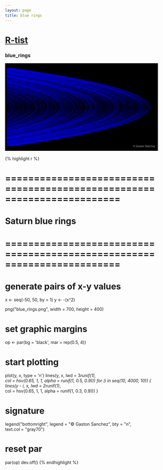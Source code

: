 ```yaml
--- 
layout: page 
title: blue rings 
--- 
```


# [R-tist](/Rtist) 

### blue_rings 

![](/images/blue_rings.png) 

{% highlight r %} 
# ======================================================================== 
# Saturn blue rings 
# ======================================================================== 
# generate pairs of x-y values 
x <- seq(-50, 50, by = 1) 
y <- -(x^2) 
 
 
png("blue_rings.png", width = 700, height = 400) 
# set graphic margins 
op <- par(bg = 'black', mar = rep(0.5, 4)) 
# start plotting 
plot(y, x, type = 'n') 
lines(y, x, lwd = 3*runif(1),  
      col = hsv(0.65, 1, 1, alpha = runif(1, 0.5, 0.9))) 
for (i in seq(10, 4000, 10)) 
{ 
  lines(y - i, x, lwd = 2*runif(1),  
        col = hsv(0.65, 1, 1, alpha = runif(1, 0.3, 0.9))) 
} 
# signature 
legend("bottomright", legend = "© Gaston Sanchez", bty = "n",  
       text.col = "gray70") 
# reset par 
par(op) 
dev.off() 
{% endhighlight %} 
